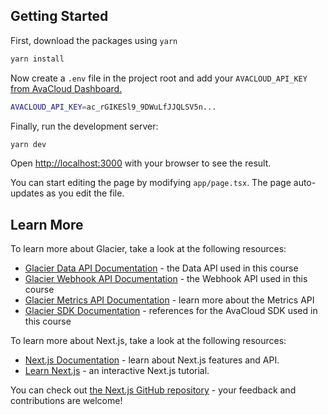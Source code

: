 ## Getting Started

First, download the packages using `yarn`

```bash
yarn install
```

Now create a `.env` file in the project root and add your `AVACLOUD_API_KEY` [from AvaCloud Dashboard.](https://app.avacloud.io/glacier-api/)

```bash
AVACLOUD_API_KEY=ac_rGIKESl9_9DWuLfJJQLSV5n...
```

Finally, run the development server:

```bash
yarn dev
```

Open [http://localhost:3000](http://localhost:3000) with your browser to see the result.

You can start editing the page by modifying `app/page.tsx`. The page auto-updates as you edit the file.

## Learn More
To learn more about Glacier, take a look at the following resources:
- [Glacier Data API Documentation](https://developers.avacloud.io/data-api/overview) - the Data API used in this course
- [Glacier Webhook API Documentation](https://developers.avacloud.io/webhooks-api/overview) - the Webhook API used in this course
- [Glacier Metrics API Documentation](https://developers.avacloud.io/metrics-api/overview) - learn more about the Metrics API
- [Glacier SDK Documentation](https://developers.avacloud.io/avacloud-sdk/getting-started) - references for the AvaCloud SDK used in this course

To learn more about Next.js, take a look at the following resources:

- [Next.js Documentation](https://nextjs.org/docs) - learn about Next.js features and API.
- [Learn Next.js](https://nextjs.org/learn) - an interactive Next.js tutorial.

You can check out [the Next.js GitHub repository](https://github.com/vercel/next.js/) - your feedback and contributions are welcome!
